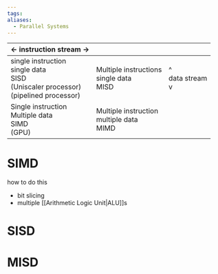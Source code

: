 ```yaml
---
tags: 
aliases:
  - Parallel Systems
---
```


| <- instruction stream ->                                                                    |                                                  |                            |
| ------------------------------------------------------------------------------------------- | ------------------------------------------------ | -------------------------- |
| single instruction<br>single data<br>SISD<br>(Uniscaler processor)<br>(pipelined processor) | Multiple instructions<br>single data<br>MISD<br> | ^<br>data stream<br>     v |
| Single instruction<br>Multiple data<br>SIMD<br>(GPU)                                        | Multiple instruction<br>multiple data<br>MIMD    |                            |


# SIMD

how to do this
- bit slicing
- multiple [[Arithmetic Logic Unit|ALU]]s

# SISD



# MISD



